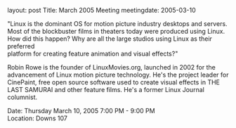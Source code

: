 layout: post
Title: March 2005 Meeting
meetingdate: 2005-03-10

"Linux is the dominant OS for motion picture industry desktops and servers.    
Most of the blockbuster films in theaters today were produced using Linux. How 
did this happen? Why are all the large studios using Linux as their preferred  
platform for creating feature animation and visual effects?"                   
                                                                             
Robin Rowe is the founder of LinuxMovies.org, launched in 2002 for the         
advancement of Linux motion picture technology. He's the project leader for    
CinePaint, free open source software used to create visual effects in THE LAST 
SAMURAI and other feature films. He's a former Linux Journal columnist.        
                                                                             
Date: Thursday March 10, 2005 7:00 PM - 9:00 PM                                  
Location: Downs 107                                         
